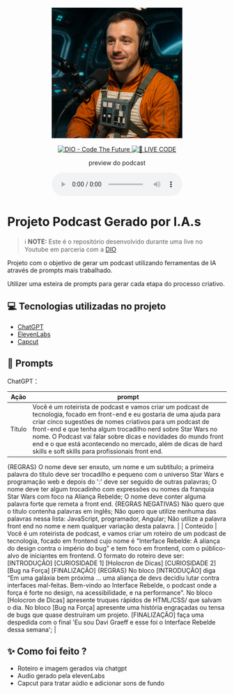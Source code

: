 <p align="center">
<img 
    src="./assets/cover.png"
    width="300"
/>
</p>

<p align="center">
<a href="https://dio.me/">
    <img 
        src="https://img.shields.io/badge/DIO-Code_The_Future-28DA77?logo=youtube" 
        alt="DIO - Code The Future">
</a>
<a href="https://dio.me/">
<img 
    src="https://img.shields.io/badge/🔴_LIVE_CODE-FF5E72" 
    alt="🔴 LIVE CODE">
</a>
</p>

<p align="center">
    preview do podcast
</p>

<div align="center">
    <audio src="output/podcast_editado.MP3" controls title="Podcast editado"></audio>
</div>

# Projeto Podcast Gerado por I.A.s


 > ℹ️ **NOTE:** Este é o repositório desenvolvido durante uma live no Youtube em parceria com a [DIO](https://dio.me)

Projeto com o objetivo de gerar um podcast utilizando ferramentas de IA através de prompts mais trabalhado.

Utilizer uma esteira de prompts para gerar cada etapa do processo criativo.

## 💻 Tecnologias utilizadas no projeto

- [ChatGPT](https://chat.openai.com/) 
- [ElevenLabs](https://beta.elevenlabs.io/)
- [Capcut](https://www.capcut.com/pt-br/)


## 🧠 Prompts

ChatGPT：

|   Ação   | prompt                                                                                                                                                                                                                                                                         |
| :------: | ------------------------------------------------------------------------------------------------------------------------------------------------------------------------------------------------------------------------------------------------------------------------------ |
|  Título  | Você é um roteirista de podcast e vamos criar um podcast de tecnologia, focado em front-end e eu gostaria de uma ajuda para criar cinco sugestões de nomes criativos para um podcast de front-end e que tenha algum trocadilho nerd sobre Star Wars no nome. O Podcast vai falar sobre dicas e novidades do mundo front end e o que está acontecendo no mercado, além de dicas de hard skills e soft skills para profissionais front end. 
{REGRAS} O nome deve ser enxuto, um nome e um subtítulo; a primeira palavra do título deve ser trocadilho e pequeno com o universo Star Wars e programação web e depois do ':' deve ser seguido de outras palavras; O nome deve ter algum trocadinho com expressões ou nomes da franquia Star Wars com foco na Aliança Rebelde; O nome deve conter alguma palavra forte que remeta a front end. 
{REGRAS NEGATIVAS} Não quero que o título contenha palavras em inglês; Não quero que utilize nenhuma das palavras nessa lista: JavaScript, programador, Angular; Não utilize a palavra front end no nome e nem qualquer variação desta palavra.                                                        |
| Conteúdo | Você é um roteirista de podcast, e vamos criar um roteiro de um podcast de tecnologia, focado em frontend cujo nome é "Interface Rebelde: A aliança do design contra o império do bug" e tem foco em frontend, com o público-alvo de iniciantes em frontend. 
O formato do roteiro deve ser: 
[INTRODUÇÃO]
[CURIOSIDADE 1] [Holocron de Dicas]
[CURIOSIDADE 2] [Bug na Força]
[FINALIZAÇÃO] 
{REGRAS} 
No bloco [INTRODUÇÃO] diga “Em uma galáxia bem próxima ... uma aliança de devs decidiu lutar contra interfaces mal-feitas. Bem-vindo ao Interface Rebelde, o podcast onde a força é forte no design, na acessibilidade, e na performance".
No bloco [Holocron de Dicas] apresente truques rápidos de HTML/CSS/ que salvam o dia.
No bloco [Bug na Força] apresente uma história engraçadas ou tensa de bugs que quase destruíram um projeto.
[FINALIZAÇÃO] faça uma despedida com o final 'Eu sou Davi Graeff e esse foi o Interface Rebelde dessa semana'; |


## ✨ Como foi feito ?

- Roteiro e imagem gerados via chatgpt
- Audio gerado pela elevenLabs
- Capcut para tratar aúdio e adicionar sons de fundo
